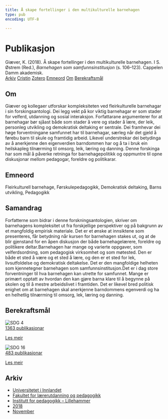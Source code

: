```yaml
---
title: Å skape fortellinger i den multikulturelle barnehagen
type: pub
encoding: UTF-8

---
```

<h1>Publikasjon</h1>
<article id="csl-bib-container-IKFRVZBN" class="csl-bib-container">
  <div class="csl-bib-body"> <div class="csl-entry">Giæver, K. (2018). Å skape fortellinger i den multikulturelle barnehagen. I S. Østrem (Red.), <i>Barnehagen som samfunnsinstitusjon</i> (s. 106–123). Cappelen Damm akademisk.</div> </div>
  <div class="csl-bib-buttons">
    <a href="#taxonomy-article-IKFRVZBN" alt="archive" class="csl-bib-button">Arkiv</a>
    <a href="https://app.cristin.no/results/show.jsf?id=1637778" alt="Cristin" class="csl-bib-button">Cristin</a>
    <a href="http://zotero.org/groups/5881554/items/IKFRVZBN" alt="Zotero" class="csl-bib-button">Zotero</a>
    <a href="#keywords-article-IKFRVZBN" alt="keywords" class="csl-bib-button">Emneord</a>
    <a href="#about-article-IKFRVZBN" alt="about_pub" class="csl-bib-button">Om</a>
    <a href="#sdg-article-IKFRVZBN" alt="sdg" class="csl-bib-button">Berekraftsmål</a>
  </div>
  <div id="csl-bib-meta-container-IKFRVZBN"></div>
</article>
<div id="csl-bib-meta-IKFRVZBN" class="csl-bib-meta">
  <article id="about-article-IKFRVZBN" class="about_pub-article">
    <h1>Om</h1>
    Giæver og kollegaer utforskar kompleksiteten ved fleirkulturelle barnehagar i sin forskingsantologi. Dei legg vekt på kor viktig barnehagar er som stader for velferd, utdanning og sosial interaksjon. Forfattarane argumenterer for at barnehagar bør sjåast både som stader å vere og stader å lære, der leik, personleg utvikling og demokratisk deltaking er sentrale. Dei framhevar dei høge forventningane samfunnet har til barnehagar, særleg når det gjeld å førebu barn til skule og framtidig arbeid. Likevel understrekar dei betydinga av å anerkjenne den eigenverdien barndommen har og å ta i bruk ein heilskapleg tilnærming til omsorg, leik, læring og danning. Denne forskinga har som mål å påverke retninga for barnehagepolitikk og oppmuntre til opne diskusjonar mellom pedagogar, foreldre og politikarar.
  </article>
  <article id="keywords-article-IKFRVZBN" class="keywords-article">
    <h1>Emneord</h1>
    Fleirkulturell barnehage, Førskulepedagogikk, Demokratisk deltaking, Barns utvikling, Pedagogikk
  </article>
  <article id="abstract-article-IKFRVZBN" class="abstract-article">
    <h1>Samandrag</h1>
    Forfatterne som bidrar i denne forskningsantologien, skriver om barnehagens kompleksitet ut fra forskjellige perspektiver og på bakgrunn av et mangfoldig empirisk materiale. Det er et ønske at innsiktene som presenteres, får betydning når kursen for barnehagen stakes ut, og at de blir gjenstand for en åpen diskusjon der både barnehagelærere, foreldre og politikere deltar.Barnehagen har mange og varierte oppgaver, som velferdsordning, som pedagogisk virksomhet og som møtested. Den er både et sted å være og et sted å lære, og den er et sted for lek, livsutfoldelse og demokratisk deltakelse. Det er den mangfoldige helheten som kjennetegner barnehagen som samfunnsinstitusjon.Det er i dag store forventninger til hva barnehagen kan utrette for samfunnet. Mange er primært opptatt av hvordan den kan gjøre barna klare til å begynne på skolen og til å mestre arbeidslivet i framtiden. Det er likevel bred politisk enighet om at barnehagen skal anerkjenne barndommens egenverdi og ha en helhetlig tilnærming til omsorg, lek, læring og danning.
  </article>
  <article id="sdg-article-IKFRVZBN" class="sdg-article">
    <h1>Berekraftsmål</h1>
    <div class="sdg-container"><div id="sdg4" class="sdg">
        <img src="{{< params subfolder >}}images/sdg/sdg04_nn.png" class="image" alt="SDG 4">
        <div class="sdg-overlay">
          <a href="{{< params subfolder >}}nn/archive/?sdg=4#archive" class="sdg-publication-count"><span>1363</span> publikasjonar</a>
          <p><a href="https://fn.no/om-fn/fns-baerekraftsmaal/god-utdanning?lang=nno-NO" class="sdg-read-more">Les meir</a></p>
        </div>
      </div> <div id="sdg16" class="sdg">
        <img src="{{< params subfolder >}}images/sdg/sdg16_nn.png" class="image" alt="SDG 16">
        <div class="sdg-overlay">
          <a href="{{< params subfolder >}}nn/archive/?sdg=16#archive" class="sdg-publication-count"><span>483</span> publikasjonar</a>
          <p><a href="https://fn.no/om-fn/fns-baerekraftsmaal/fred-rettferdighet-og-velfungerende-institusjoner?lang=nno-NO" class="sdg-read-more">Les meir</a></p>
        </div>
      </div></div>
  </article>
  <article id="taxonomy-article-IKFRVZBN" class="taxonomy-article">
    <h1>Arkiv</h1>
    <ul>
      <li><a href="{{< params subfolder >}}nn/archive/?key=3DCRN523">Universitetet i Innlandet</a></li>
      <li><a href="{{< params subfolder >}}nn/archive/?key=WYNZA47F">Fakultet for lærerutdanning og pedagogikk</a></li>
      <li><a href="{{< params subfolder >}}nn/archive/?key=L8MA547R">Institutt for pedagogikk – Lillehammer</a></li>
      <li><a href="{{< params subfolder >}}nn/archive/?key=X2Y974UN">2018</a></li>
      <li><a href="{{< params subfolder >}}nn/archive/?key=P4Q39ASJ">November</a></li>
    </ul>
  </article>
</div>
